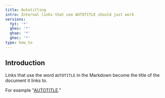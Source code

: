 ```yaml
---
title: Autotitling
intro: Internal links that use AUTOTITLE should just work
versions:
  fpt: '*'
  ghes: '*'
  ghae: '*'
  ghec: '*'
type: how_to
---
```


## Introduction

Links that use the word `AUTOTITLE` in the Markdown become the
title of the document it links to.

For example "[AUTOTITLE](/get-started/quickstart/hello-world)."
